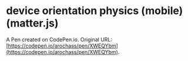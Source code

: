 # device orientation physics (mobile) (matter.js)

A Pen created on CodePen.io. Original URL: [https://codepen.io/arochass/pen/XWEQYbm](https://codepen.io/arochass/pen/XWEQYbm).


